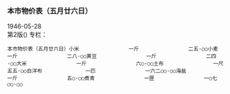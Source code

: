 ### 本市物价表（五月廿六日）  

1946-05-28  
第2版()
专栏：

    本市物价表（五月廿六日）小米                一斤                二五·○○小麦                一斤                二八·○○黄豆                一斤                二四·○○大米                一斤                六○·○○土布                一尺                五五·○○白洋布              一匹                一六二○○·○○海盐                一斤                五○·○○煮青                一匣                一○七○○·○○  
